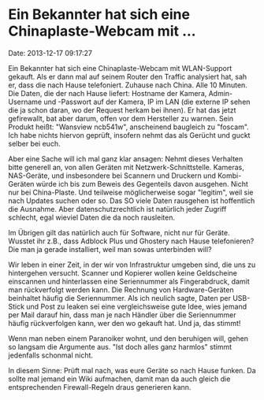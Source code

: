 Ein Bekannter hat sich eine Chinaplaste-Webcam mit \...
=======================================================

Date: 2013-12-17 09:17:27

Ein Bekannter hat sich eine Chinaplaste-Webcam mit WLAN-Support gekauft.
Als er dann mal auf seinem Router den Traffic analysiert hat, sah er,
dass die nach Hause telefoniert. Zuhause nach China. Alle 10 Minuten.
Die Daten, die der nach Hause liefert: Hostname der Kamera,
Admin-Username und -Passwort auf der Kamera, IP im LAN (die externe IP
sehen die ja schon daran, wo der Request herkam bei ihnen). Er hat das
jetzt gefirewallt, bat aber darum, offen vor dem Hersteller zu warnen.
Sein Produkt heißt: \"Wansview ncb541w\", anscheinend baugleich zu
\"foscam\". Ich habe nichts hiervon geprüft, insofern nehmt das als
Gerücht und guckt selber bei euch.

Aber eine Sache will ich mal ganz klar ansagen: Nehmt dieses Verhalten
bitte generell an, von allen Geräten mit Netzwerk-Schnittstelle.
Kameras, NAS-Geräte, und insbesondere bei Scannern und Druckern und
Kombi-Geräten würde ich bis zum Beweis des Gegenteils davon ausgehen.
Nicht nur bei China-Plaste. Und teilweise möglicherweise sogar
\"legitim\", weil sie nach Updates suchen oder so. Das SO viele Daten
rausgehen ist hoffentlich die Ausnahme. Aber datenschutzrechtlich ist
natürlich jeder Zugriff schlecht, egal wieviel Daten die da noch
rausleiten.

Im Übrigen gilt das natürlich auch für Software, nicht nur für Geräte.
Wusstet ihr z.B., dass Adblock Plus und Ghostery nach Hause
telefonieren? Die man ja gerade installiert, weil man sowas unterbinden
will?

Wir leben in einer Zeit, in der wir von Infrastruktur umgeben sind, die
uns zu hintergehen versucht. Scanner und Kopierer wollen keine
Geldscheine einscannen und hinterlassen eine Seriennummer als
Fingerabdruck, damit man rückverfolgt werden kann. Die Rechnung von
Hardware-Geräten beinhaltet häufig die Seriennummer. Als ich neulich
sagte, Daten per USB-Stick und Post zu leaken sei eine vergleichsweise
gute Idee, wies jemand per Mail darauf hin, dass man je nach Händler
über die Seriennummer häufig rückverfolgen kann, wer den wo gekauft hat.
Und ja, das stimmt!

Wenn man neben einem Paranoiker wohnt, und den beruhigen will, gehen so
langsam die Argumente aus. \"Ist doch alles ganz harmlos\" stimmt
jedenfalls schonmal nicht.

In diesem Sinne: Prüft mal nach, was eure Geräte so nach Hause funken.
Da sollte mal jemand ein Wiki aufmachen, damit man da auch gleich die
entsprechenden Firewall-Regeln draus generieren kann.
